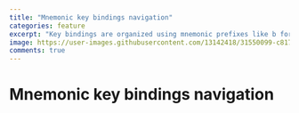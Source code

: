 ```yaml
---
title: "Mnemonic key bindings navigation"
categories: feature
excerpt: "Key bindings are organized using mnemonic prefixes like b for buffer, p for project, s for search, h for help, etc…"
image: https://user-images.githubusercontent.com/13142418/31550099-c8173ff8-b062-11e7-967e-6378a9c3b467.gif
comments: true
---
```


# Mnemonic key bindings navigation
